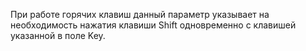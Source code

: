 При работе горячих клавиш данный параметр указывает на необходимость нажатия клавиши Shift одновременно с клавишей
указанной в поле Key.
